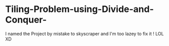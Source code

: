 # Tiling-Problem-using-Divide-and-Conquer-
I named the Project by mistake to skyscraper and I'm too lazey to fix it ! LOL XD
